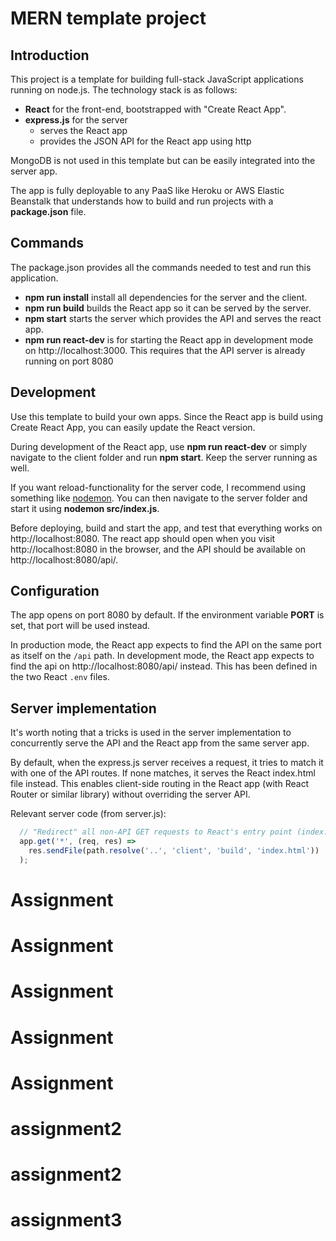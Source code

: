 # MERN template project

## Introduction
This project is a template for building full-stack JavaScript applications running on node.js. The technology stack is as follows:
- **React** for the front-end, bootstrapped with "Create React App".
- **express.js** for the server
  - serves the React app 
  - provides the JSON API for the React app using http

MongoDB is not used in this template but can be easily integrated into the server app.

The app is fully deployable to any PaaS like Heroku or AWS Elastic Beanstalk that understands how to build and run projects with a **package.json** file. 

## Commands
The package.json provides all the commands needed to test and run this application.
- **npm run install** install all dependencies for the server and the client.
- **npm run build** builds the React app so it can be served by the server.
- **npm start** starts the server which provides the API and serves the react app.
- **npm run react-dev** is for starting the React app in development mode on http://localhost:3000. This requires that the API server is already running on port 8080

## Development
Use this template to build your own apps. Since the React app is build using Create React App, you can easily update the React version.

During development of the React app, use **npm run react-dev** or simply navigate to the client folder and run **npm start**. Keep the server running as well. 

If you want reload-functionality for the server code, I recommend using something like [nodemon](https://www.npmjs.com/package/nodemon). You can then navigate to the server folder and start it using **nodemon src/index.js**. 

Before deploying, build and start the app, and test that everything works on http://localhost:8080. The react app should open when you visit http://localhost:8080 in the browser, and the API should be available on http://localhost:8080/api/.

## Configuration
The app opens on port 8080 by default. If the environment variable **PORT** is set, that port will be used instead.

In production mode, the React app expects to find the API on the same port as itself on the `/api` path. In development mode, the React app expects to find the api on http://localhost:8080/api/ instead. This has been defined in the two React `.env` files.

## Server implementation
It's worth noting that a tricks is used in the server implementation to concurrently serve the API and the React app from the same server app.

By default, when the express.js server receives a request, it tries to match it with one of the API routes. If none matches, it serves the React index.html file instead. This enables client-side routing in the React app (with React Router or similar library) without overriding the server API.

Relevant server code (from server.js):
```js
  // "Redirect" all non-API GET requests to React's entry point (index.html)
  app.get('*', (req, res) =>
    res.sendFile(path.resolve('..', 'client', 'build', 'index.html'))
  );
```
# Assignment
# Assignment
# Assignment
# Assignment
# Assignment
# assignment2
# assignment2
# assignment3
